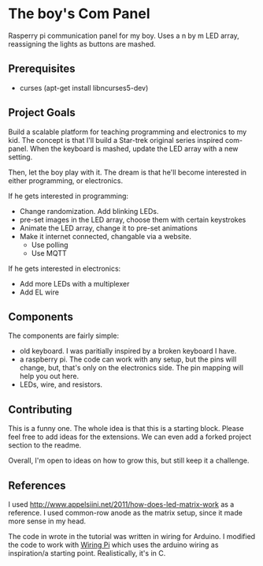 # The boy's Com Panel
Rasperry pi communication panel for my boy. Uses a n by m LED array,
reassigning the lights as buttons are mashed.

## Prerequisites

- curses (apt-get install libncurses5-dev)


## Project Goals

Build a scalable platform for teaching programming and electronics to my kid.
The concept is that I'll build a Star-trek original series inspired com-panel.
When the keyboard is mashed, update the LED array with a new setting.

Then, let the boy play with it. The dream is that he'll become interested in either
programming, or electronics.

If he gets interested in programming:

- Change randomization. Add blinking LEDs.
- pre-set images in the LED array, choose them with certain keystrokes
- Animate the LED array, change it to pre-set animations
- Make it internet connected, changable via a website.
    - Use polling
    - Use MQTT

If he gets interested in electronics:

- Add more LEDs with a multiplexer
- Add EL wire

## Components

The components are fairly simple:

- old keyboard. I was paritially inspired by a broken keyboard I have.
- a raspberry pi. The code can work with any setup, but the pins will change,
  but, that's only on the electronics side. The pin mapping will help you out here.
- LEDs, wire, and resistors.

## Contributing

This is a funny one. The whole idea is that this is a starting block.
Please feel free to add ideas for the extensions. We can even add a
forked project section to the readme.

Overall, I'm open to ideas on how to grow this, but still keep it a challenge.

## References

I used http://www.appelsiini.net/2011/how-does-led-matrix-work
as a reference. I used common-row anode as the matrix setup, since
it made more sense in my head.

The code in wrote in the tutorial was written in wiring for Arduino.
I modified the code to work with [Wiring Pi](http://wiringpi.com/) which 
uses the arduino wiring as inspiration/a starting point. Realistically,
it's in C.

